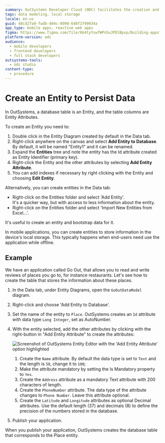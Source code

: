 ```yaml
---
summary: OutSystems Developer Cloud (ODC) facilitates the creation and management of database entities and attributes for data persistence.
tags: data modeling, local storage
locale: en-us
guid: d8cd27a9-fadb-404c-8998-648f3799934a
app_type: mobile apps, reactive web apps
figma: https://www.figma.com/file/6G4tyYswfWPn5uJPDlBpvp/Building-apps?type=design&node-id=3101%3A2485&t=ZwHw8hXeFhwYsO5V-1
platform-version: odc
audience:
  - mobile developers
  - frontend developers
  - full stack developers
outsystems-tools:
  - odc studio
content-type:
  - procedure
---
```


# Create an Entity to Persist Data
  
In OutSystems, a database table is an Entity, and the table columns are Entity Attributes.

To create an Entity you need to:

1. Double click in the Entity Diagram created by default in the Data tab. 
1. Right-click anywhere on the canvas and select **Add Entity to Database**. By default, it will be named "Entity1" and it can be renamed.
1. Expand the **Entities** tree and note the entity has the Id attribute created as Entity Identifier (primary key).
1. Right-click the Entity and the other attributes by selecting **Add Entity Attribute**.
1. You can add indexes if necessary by right clicking with the Entity and choosing **Edit Entity**.

Alternatively, you can create entities in the Data tab:

* Right-click on the Entities folder and select 'Add Entity'.  
It's a quicker way, but with access to less information about the entity.
* Right-click on the Entities folder and select 'Import New Entities from Excel...'.

It's useful to create an entity and bootstrap data for it.

In mobile applications, you can create entities to store information in the device's local storage. This typically happens when end-users need use the application while offline.

## Example

We have an application called Go Out, that allows you to read and write reviews of places you go to, for instance restaurants. Let's see how to create the table that stores the information about these places.

1. In the Data tab, under Entity Diagrams, open the `GoOutDataModel` diagram.

1. Right-click and choose 'Add Entity to Database'.

1. Set the name of the entity to `Place`. OutSystems creates an `Id` attribute with data type `Long Integer`, set as AutoNumber.

1. With the entity selected, add the other attributes by clicking with the right-button in "Add Entity Attribute" to create the attributes:

    ![Screenshot of OutSystems Entity Editor with the 'Add Entity Attribute' option highlighted](images/entity-editor-odcs.png "Adding Entity Attributes in OutSystems")

    1. Create the `Name` attribute. By default the data type is set to `Text` and the length is `50`, change it to `100`;
    1. Make the attribute mandatory by setting the Is Mandatory property to `Yes`.
    1. Create the `Address` attribute as a mandatory Text attribute with 200 characters of length.
    1. Create the `PhoneNumber` attribute. The data type of the attribute changes to `Phone Number`. Leave this attribute optional. 
    1. Create the `Latitude` and `Longitude` attributes as optional Decimal attributes. Use the default length (37) and decimals (8) to define the precision of the numbers stored in the database.

1. Publish your application.

When you publish your application, OutSystems creates the database table that corresponds to the Place entity.
